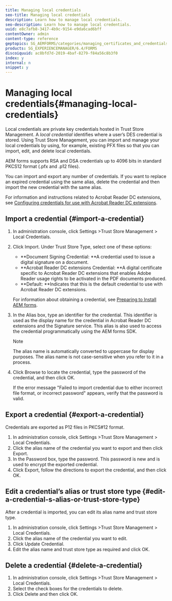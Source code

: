 ```yaml
---
title: Managing local credentials
seo-title: Managing local credentials
description: Learn how to manage local credentials.
seo-description: Learn how to manage local credentials.
uuid: e8c7afb8-3417-4b9c-9154-e9da6cad6bff
contentOwner: admin
content-type: reference
geptopics: SG_AEMFORMS/categories/managing_certificates_and_credentials
products: SG_EXPERIENCEMANAGER/6.4/FORMS
discoiquuid: ac8bfd7d-2019-4baf-8279-f84a56c8b3f0
index: y
internal: n
snippet: y
---
```


# Managing local credentials{#managing-local-credentials}

Local credentials are private key credentials hosted in Trust Store Management. A *local credential* identifies where a user’s DES credential is stored. Using Trust Store Management, you can import and manage your local credentials by using, for example, existing PFX files so that you can import, edit, and delete local credentials.

AEM forms supports RSA and DSA credentials up to 4096 bits in standard PKCS12 format (.pfx and .p12 files).

You can import and export any number of credentials. If you want to replace an expired credential using the same alias, delete the credential and then import the new credential with the same alias.

For information and instructions related to Acrobat Reader DC extensions, see [Configuring credentials for use with Acrobat Reader DC extensions](../../../forms/using/admin-help/configuring-credentials-acrobat-reader-dc.md#configuring-credentials-for-use-with-acrobat-reader-dc-extensions).

## Import a credential {#import-a-credential}

1. In administration console, click Settings &gt;Trust Store Management &gt; Local Credentials.
1. Click Import. Under Trust Store Type, select one of these options:

    * **Document Signing Credential: **A credential used to issue a digital signature on a document.
    * **Acrobat Reader DC extensions Credential: **A digital certificate specific to Acrobat Reader DC extensions that enables Adobe Reader usage rights to be activated in the PDF documents produced.
    * **Default: **Indicates that this is the default credential to use with Acrobat Reader DC extensions.

   For information about obtaining a credential, see [Preparing to Install AEM forms](http://www.adobe.com/go/learn_aemforms_prepareInstallsingle_63).

1. In the Alias box, type an identifier for the credential. This identifier is used as the display name for the credential in Acrobat Reader DC extensions and the Signature service. This alias is also used to access the credential programmatically using the AEM forms SDK.

   >[!NOTE]
   >
   >The alias name is automatically converted to uppercase for display purposes. The alias name is not case-sensitive when you refer to it in a process.

1. Click Browse to locate the credential, type the password of the credential, and then click OK.

   If the error message "Failed to import credential due to either incorrect file format, or incorrect password" appears, verify that the password is valid.

## Export a credential {#export-a-credential}

Credentials are exported as P12 files in PKCS#12 format.

1. In administration console, click Settings &gt;Trust Store Management &gt; Local Credentials.
1. Click the alias name of the credential you want to export and then click Export.
1. In the Password box, type the password. This password is new and is used to encrypt the exported credential.
1. Click Export, follow the directions to export the credential, and then click OK.

## Edit a credential’s alias or trust store type {#edit-a-credential-s-alias-or-trust-store-type}

After a credential is imported, you can edit its alias name and trust store type.

1. In administration console, click Settings &gt;Trust Store Management &gt; Local Credentials.
1. Click the alias name of the credential you want to edit.
1. Click Update Credential.
1. Edit the alias name and trust store type as required and click OK.

## Delete a credential {#delete-a-credential}

1. In administration console, click Settings &gt;Trust Store Management &gt; Local Credentials.
1. Select the check boxes for the credentials to delete.
1. Click Delete and then click OK.

